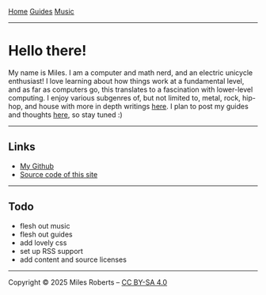 <title>Miles' Site</title>

[Home](./index.html) [Guides](./guides.html) [Music](./music.html)

---

# Hello there!
My name is Miles. I am a computer and math nerd, and an electric unicycle enthusiast! I love learning about how things work at a fundamental level, and as far as computers go, this translates to a fascination with lower-level computing.
I enjoy various subgenres of, but not limited to, metal, rock, hip-hop, and house with more in depth writings [here](./music.html).
I plan to post my guides and thoughts [here](./blogs.html), so stay tuned :)

---

## Links
* [My Github](https://github.com/RobertsMiles)
* [Source code of this site](https://github.com/RobertsMiles/site)

---

## Todo
* flesh out music
* flesh out guides
* add lovely css
* set up RSS support
* add content and source licenses

---

Copyright © 2025 Miles Roberts – [CC BY-SA 4.0](https://creativecommons.org/licenses/by-sa/4.0/)
